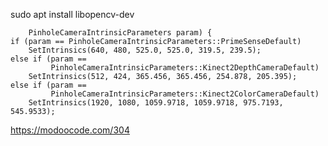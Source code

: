 sudo apt install libopencv-dev

        PinholeCameraIntrinsicParameters param) {
    if (param == PinholeCameraIntrinsicParameters::PrimeSenseDefault)
        SetIntrinsics(640, 480, 525.0, 525.0, 319.5, 239.5);
    else if (param ==
             PinholeCameraIntrinsicParameters::Kinect2DepthCameraDefault)
        SetIntrinsics(512, 424, 365.456, 365.456, 254.878, 205.395);
    else if (param ==
             PinholeCameraIntrinsicParameters::Kinect2ColorCameraDefault)
        SetIntrinsics(1920, 1080, 1059.9718, 1059.9718, 975.7193, 545.9533);

https://modoocode.com/304



